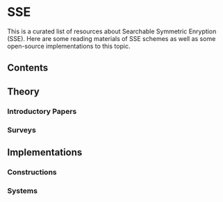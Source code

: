 # SSE
This is a curated list of resources about Searchable Symmetric Enryption (SSE). 
Here are some reading materials of SSE schemes as well as some open-source implementations to this topic.

## Contents

## Theory

### Introductory Papers

### Surveys

## Implementations

### Constructions

### Systems
